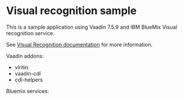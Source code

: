 # Visual recognition sample

This is a sample application using Vaadin 7.5.9 and IBM BlueMix Visual recognition service.

See [Visual Recognition documentation](http://www.ibm.com/smarterplanet/us/en/ibmwatson/developercloud/visual-recognition.html)
for more information.

Vaadin addons:

* viritin
* vaadin-cdi
* cdi-helpers

Bluemix services:
